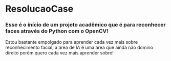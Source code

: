 # ResolucaoCase
### Esse é o início de um projeto acadêmico que é para reconhecer faces através do Python com o OpenCV! <br>
Estou bastante empolgado para aprender cada vez mais sobre reconhecimento facial, a área de IA é uma área que ainda não domino direito porém quero cada vez mais aprender sobre! <br>
